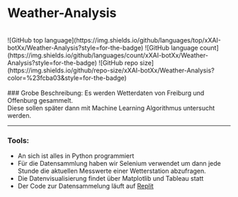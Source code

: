 # Weather-Analysis <br>
<br>
![GitHub top language](https://img.shields.io/github/languages/top/xXAI-botXx/Weather-Analysis?style=for-the-badge)
![GitHub language count](https://img.shields.io/github/languages/count/xXAI-botXx/Weather-Analysis?style=for-the-badge)
![GitHub repo size](https://img.shields.io/github/repo-size/xXAI-botXx/Weather-Analysis?color=%23fcba03&style=for-the-badge)
<br>
<br>
### Grobe Beschreibung:
Es werden Wetterdaten von Freiburg und Offenburg gesammelt.<br>
Diese sollen später dann mit Machine Learning Algorithmus untersucht werden. <br>

___
### Tools:
- An sich ist alles in Python programmiert <br>
- Für die Datensammlung haben wir Selenium verwendet um dann jede Stunde die aktuellen Messwerte einer Wetterstation abzufragen. <br>
- Die Datenvisualisierung findet über Matplotlib und Tableau statt
- Der Code zur Datensammelung läuft auf [Replit](https://replit.com/)
